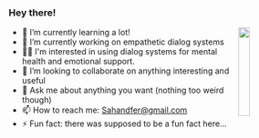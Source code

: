 ### Hey there!
<a>
  <img src="https://media.giphy.com/media/1zjRpYKa6LHuedJzyc/giphy.gif" align="right" width="20%"/>
</a>

- 🌱 I’m currently learning a lot! 
- 🔭 I’m currently working on empathetic dialog systems
- 👨‍🔬 I'm interested in using dialog systems for mental health and emotional support.
- 🤝 I’m looking to collaborate on anything interesting and useful
- 💬 Ask me about anything you want (nothing too weird though)
- 📫 How to reach me: Sahandfer@gmail.com
- ⚡ Fun fact: there was supposed to be a fun fact here...

